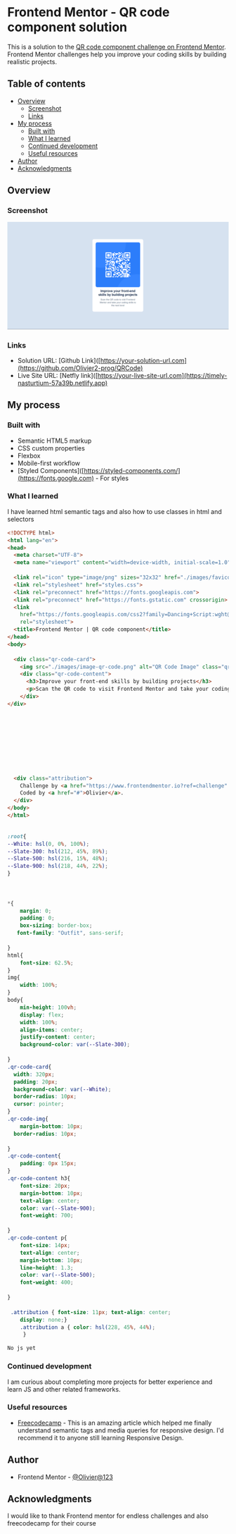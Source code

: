 # Frontend Mentor - QR code component solution

This is a solution to the [QR code component challenge on Frontend Mentor](https://www.frontendmentor.io/challenges/qr-code-component-iux_sIO_H). Frontend Mentor challenges help you improve your coding skills by building realistic projects. 

## Table of contents

- [Overview](#overview)
  - [Screenshot](#screenshot)
  - [Links](#links)
- [My process](#my-process)
  - [Built with](#built-with)
  - [What I learned](#what-i-learned)
  - [Continued development](#continued-development)
  - [Useful resources](#useful-resources)
- [Author](#author)
- [Acknowledgments](#acknowledgments)


## Overview

### Screenshot

![preview of the project](image.png)




### Links

- Solution URL: [Github Link]([https://your-solution-url.com](https://github.com/Olivier2-prog/QRCode)
- Live Site URL: [Netfly link]([https://your-live-site-url.com](https://timely-nasturtium-57a39b.netlify.app)

## My process

### Built with

- Semantic HTML5 markup
- CSS custom properties
- Flexbox
- Mobile-first workflow
- [Styled Components]([https://styled-components.com/](https://fonts.google.com) - For styles

### What I learned

I have learned html semantic tags and also how to use classes in html and selectors

```html
<!DOCTYPE html>
<html lang="en">
<head>
  <meta charset="UTF-8">
  <meta name="viewport" content="width=device-width, initial-scale=1.0"> <!-- displays site properly based on user's device -->

  <link rel="icon" type="image/png" sizes="32x32" href="./images/favicon-32x32.png">
  <link rel="stylesheet" href="styles.css">
  <link rel="preconnect" href="https://fonts.googleapis.com">
  <link rel="preconnect" href="https://fonts.gstatic.com" crossorigin>
  <link
    href="https://fonts.googleapis.com/css2?family=Dancing+Script:wght@400..700&family=Outfit:wght@100..900&display=swap"
    rel="stylesheet">
  <title>Frontend Mentor | QR code component</title>
</head>
<body>

  <div class="qr-code-card">
    <img src="./images/image-qr-code.png" alt="QR Code Image" class="qr-code-img">
    <div class="qr-code-content">
      <h3>Improve your front-end skills by building projects</h3>
      <p>Scan the QR code to visit Frontend Mentor and take your coding skills to the next level</p>
    </div>
</div>
  
  
  
  
  
  
  

  
  <div class="attribution">
    Challenge by <a href="https://www.frontendmentor.io?ref=challenge" target="_blank">Frontend Mentor</a>. 
    Coded by <a href="#">Olivier</a>.
  </div>
</body>
</html>
```
```css

:root{
--White: hsl(0, 0%, 100%);
--Slate-300: hsl(212, 45%, 89%);
--Slate-500: hsl(216, 15%, 48%);
--Slate-900: hsl(218, 44%, 22%);
}



*{
    margin: 0;
    padding: 0;
    box-sizing: border-box;
   font-family: "Outfit", sans-serif;
   
}
html{
    font-size: 62.5%;
}
img{
    width: 100%;
}
body{
    min-height: 100vh;
    display: flex;
    width: 100%;
    align-items: center;
    justify-content: center;
    background-color: var(--Slate-300);

}
.qr-code-card{
  width: 320px;  
  padding: 20px;
  background-color: var(--White);
  border-radius: 10px;
  cursor: pointer;
}
.qr-code-img{
    margin-bottom: 10px;
  border-radius: 10px;

}
.qr-code-content{
    padding: 0px 15px;
}
.qr-code-content h3{
    font-size: 20px;
    margin-bottom: 10px;
    text-align: center;
    color: var(--Slate-900);
    font-weight: 700;

}
.qr-code-content p{
    font-size: 14px;
    text-align: center;
    margin-bottom: 10px;
    line-height: 1.3;
    color: var(--Slate-500);
    font-weight: 400;

}

 .attribution { font-size: 11px; text-align: center; 
    display: none;}
    .attribution a { color: hsl(228, 45%, 44%);
     }
```
```js
No js yet
```

### Continued development

I am curious about completing more projects for better experience and learn JS and other related frameworks.

### Useful resources


- [Freecodecamp](https://www.freecodecamp.org/learn/2022/responsive-web-design/) - This is an amazing article which helped me finally understand semantic tags and media queries for responsive design. I'd recommend it to anyone still learning Responsive Design.
## Author

- Frontend Mentor - [@Olivier@123](https://www.frontendmentor.io/profile/Olivier2-prog)


## Acknowledgments

I would like to thank Frontend mentor for endless challenges and also freecodecamp for their course

